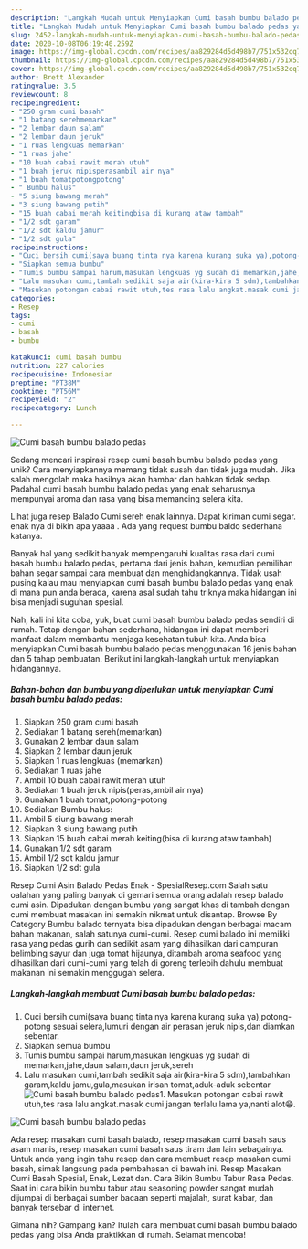 ```yaml
---
description: "Langkah Mudah untuk Menyiapkan Cumi basah bumbu balado pedas yang Lezat Sekali"
title: "Langkah Mudah untuk Menyiapkan Cumi basah bumbu balado pedas yang Lezat Sekali"
slug: 2452-langkah-mudah-untuk-menyiapkan-cumi-basah-bumbu-balado-pedas-yang-lezat-sekali
date: 2020-10-08T06:19:40.259Z
image: https://img-global.cpcdn.com/recipes/aa829284d5d498b7/751x532cq70/cumi-basah-bumbu-balado-pedas-foto-resep-utama.jpg
thumbnail: https://img-global.cpcdn.com/recipes/aa829284d5d498b7/751x532cq70/cumi-basah-bumbu-balado-pedas-foto-resep-utama.jpg
cover: https://img-global.cpcdn.com/recipes/aa829284d5d498b7/751x532cq70/cumi-basah-bumbu-balado-pedas-foto-resep-utama.jpg
author: Brett Alexander
ratingvalue: 3.5
reviewcount: 8
recipeingredient:
- "250 gram cumi basah"
- "1 batang serehmemarkan"
- "2 lembar daun salam"
- "2 lembar daun jeruk"
- "1 ruas lengkuas memarkan"
- "1 ruas jahe"
- "10 buah cabai rawit merah utuh"
- "1 buah jeruk nipisperasambil air nya"
- "1 buah tomatpotongpotong"
- " Bumbu halus"
- "5 siung bawang merah"
- "3 siung bawang putih"
- "15 buah cabai merah keitingbisa di kurang ataw tambah"
- "1/2 sdt garam"
- "1/2 sdt kaldu jamur"
- "1/2 sdt gula"
recipeinstructions:
- "Cuci bersih cumi(saya buang tinta nya karena kurang suka ya),potong-potong sesuai selera,lumuri dengan air perasan jeruk nipis,dan diamkan sebentar."
- "Siapkan semua bumbu"
- "Tumis bumbu sampai harum,masukan lengkuas yg sudah di memarkan,jahe,daun salam,daun jeruk,sereh"
- "Lalu masukan cumi,tambah sedikit saja air(kira-kira 5 sdm),tambahkan garam,kaldu jamu,gula,masukan irisan tomat,aduk-aduk sebentar"
- "Masukan potongan cabai rawit utuh,tes rasa lalu angkat.masak cumi jangan terlalu lama ya,nanti alot😁."
categories:
- Resep
tags:
- cumi
- basah
- bumbu

katakunci: cumi basah bumbu 
nutrition: 227 calories
recipecuisine: Indonesian
preptime: "PT38M"
cooktime: "PT56M"
recipeyield: "2"
recipecategory: Lunch

---
```



![Cumi basah bumbu balado pedas](https://img-global.cpcdn.com/recipes/aa829284d5d498b7/751x532cq70/cumi-basah-bumbu-balado-pedas-foto-resep-utama.jpg)

Sedang mencari inspirasi resep cumi basah bumbu balado pedas yang unik? Cara menyiapkannya memang tidak susah dan tidak juga mudah. Jika salah mengolah maka hasilnya akan hambar dan bahkan tidak sedap. Padahal cumi basah bumbu balado pedas yang enak seharusnya mempunyai aroma dan rasa yang bisa memancing selera kita.

Lihat juga resep Balado Cumi sereh enak lainnya. Dapat kiriman cumi segar. enak nya di bikin apa yaaaa . Ada yang request bumbu baldo sederhana katanya.

Banyak hal yang sedikit banyak mempengaruhi kualitas rasa dari cumi basah bumbu balado pedas, pertama dari jenis bahan, kemudian pemilihan bahan segar sampai cara membuat dan menghidangkannya. Tidak usah pusing kalau mau menyiapkan cumi basah bumbu balado pedas yang enak di mana pun anda berada, karena asal sudah tahu triknya maka hidangan ini bisa menjadi suguhan spesial.


Nah, kali ini kita coba, yuk, buat cumi basah bumbu balado pedas sendiri di rumah. Tetap dengan bahan sederhana, hidangan ini dapat memberi manfaat dalam membantu menjaga kesehatan tubuh kita. Anda bisa menyiapkan Cumi basah bumbu balado pedas menggunakan 16 jenis bahan dan 5 tahap pembuatan. Berikut ini langkah-langkah untuk menyiapkan hidangannya.

<!--inarticleads1-->

##### Bahan-bahan dan bumbu yang diperlukan untuk menyiapkan Cumi basah bumbu balado pedas:

1. Siapkan 250 gram cumi basah
1. Sediakan 1 batang sereh(memarkan)
1. Gunakan 2 lembar daun salam
1. Siapkan 2 lembar daun jeruk
1. Siapkan 1 ruas lengkuas (memarkan)
1. Sediakan 1 ruas jahe
1. Ambil 10 buah cabai rawit merah utuh
1. Sediakan 1 buah jeruk nipis(peras,ambil air nya)
1. Gunakan 1 buah tomat,potong-potong
1. Sediakan  Bumbu halus:
1. Ambil 5 siung bawang merah
1. Siapkan 3 siung bawang putih
1. Siapkan 15 buah cabai merah keiting(bisa di kurang ataw tambah)
1. Gunakan 1/2 sdt garam
1. Ambil 1/2 sdt kaldu jamur
1. Siapkan 1/2 sdt gula


Resep Cumi Asin Balado Pedas Enak - SpesialResep.com Salah satu oalahan yang paling banyak di gemari semua orang adalah resep balado cumi asin. Dipadukan dengan bumbu yang sangat khas di tambah dengan cumi membuat masakan ini semakin nikmat untuk disantap. Browse By Category Bumbu balado ternyata bisa dipadukan dengan berbagai macam bahan makanan, salah satunya cumi-cumi. Resep cumi balado ini memiliki rasa yang pedas gurih dan sedikit asam yang dihasilkan dari campuran belimbing sayur dan juga tomat hijaunya, ditambah aroma seafood yang dihasilkan dari cumi-cumi yang telah di goreng terlebih dahulu membuat makanan ini semakin menggugah selera. 

<!--inarticleads2-->

##### Langkah-langkah membuat Cumi basah bumbu balado pedas:

1. Cuci bersih cumi(saya buang tinta nya karena kurang suka ya),potong-potong sesuai selera,lumuri dengan air perasan jeruk nipis,dan diamkan sebentar.
1. Siapkan semua bumbu
1. Tumis bumbu sampai harum,masukan lengkuas yg sudah di memarkan,jahe,daun salam,daun jeruk,sereh
1. Lalu masukan cumi,tambah sedikit saja air(kira-kira 5 sdm),tambahkan garam,kaldu jamu,gula,masukan irisan tomat,aduk-aduk sebentar
<img src="//assets-global.cpcdn.com/assets/icons/button_play-2c75c40dde080a61004c1f40b05d8f140eaff45d7e9e6481dc71c63d2e7c4909.png" alt="Cumi basah bumbu balado pedas">1. Masukan potongan cabai rawit utuh,tes rasa lalu angkat.masak cumi jangan terlalu lama ya,nanti alot😁.
<img src="//assets-global.cpcdn.com/assets/icons/button_play-2c75c40dde080a61004c1f40b05d8f140eaff45d7e9e6481dc71c63d2e7c4909.png" alt="Cumi basah bumbu balado pedas">

Ada resep masakan cumi basah balado, resep masakan cumi basah saus asam manis, resep masakan cumi basah saus tiram dan lain sebagainya. Untuk anda yang ingin tahu resep dan cara membuat resep masakan cumi basah, simak langsung pada pembahasan di bawah ini. Resep Masakan Cumi Basah Spesial, Enak, Lezat dan. Cara Bikin Bumbu Tabur Rasa Pedas. Saat ini cara bikin bumbu tabur atau seasoning powder sangat mudah dijumpai di berbagai sumber bacaan seperti majalah, surat kabar, dan banyak tersebar di internet. 

Gimana nih? Gampang kan? Itulah cara membuat cumi basah bumbu balado pedas yang bisa Anda praktikkan di rumah. Selamat mencoba!
